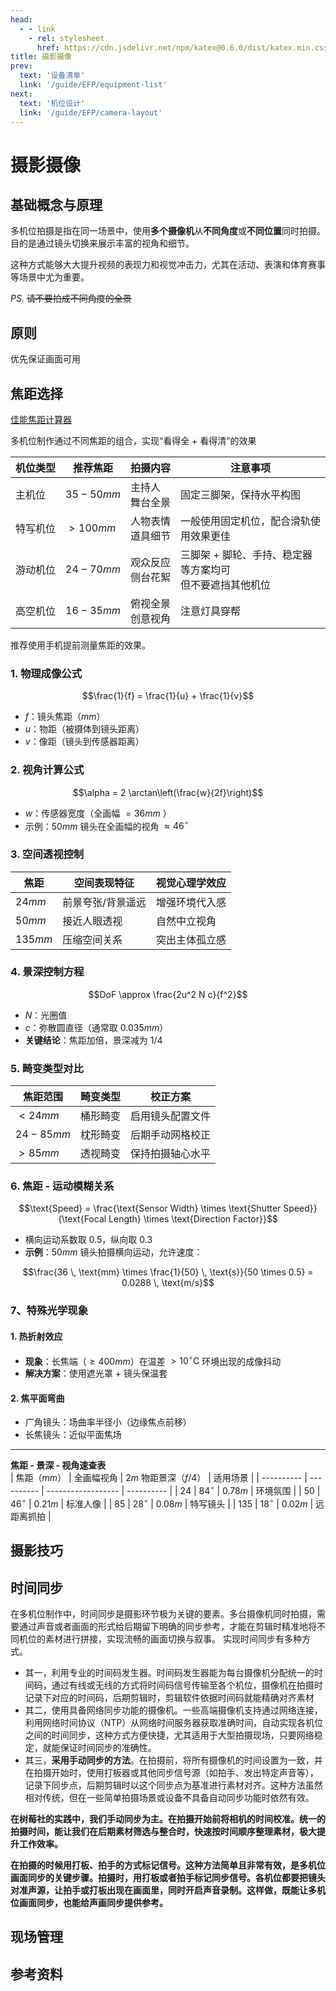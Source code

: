 ```yaml
---
head:
  - - link
    - rel: stylesheet
      href: https://cdn.jsdelivr.net/npm/katex@0.6.0/dist/katex.min.css
title: 摄影摄像
prev:
  text: '设备清单'
  link: '/guide/EFP/equipment-list'
next:
  text: '机位设计'
  link: '/guide/EFP/camera-layout'
---
```


# 摄影摄像

## 基础概念与原理

多机位拍摄是指在同一场景中，使用**多个摄像机**从**不同角度**或**不同位置**同时拍摄。目的是通过镜头切换来展示丰富的视角和细节。

这种方式能够大大提升视频的表现力和视觉冲击力，尤其在活动、表演和体育赛事等场景中尤为重要。

_PS._ ~~请不要拍成不同角度的全景~~

## 原则
优先保证画面可用

## 焦距选择

[佳能焦距计算器](https://m.canon.com.cn/special/calculator/index.html)

多机位制作通过不同焦距的组合，实现“看得全 + 看得清”的效果

| 机位类型 | 推荐焦距   | 拍摄内容          | 注意事项                                                  |
| -------- | ---------- | ----------------- | --------------------------------------------------------- |
| 主机位   | <span style="white-space:nowrap">$35-50mm$</span>    | 主持人<br>舞台全景 | 固定三脚架，保持水平构图                                  |
| <span style="white-space:nowrap">特写机位</span> | $>100mm$ | <span style="white-space:nowrap">人物表情</span><br>道具细节 | 一般使用固定机位，配合滑轨使用效果更佳                    |
| 游动机位 | $24-70mm$    | 观众反应<br>侧台花絮 | 三脚架 + 脚轮、手持、稳定器等方案均可<br>但不要遮挡其他机位 |
| 高空机位 | $16-35mm$    | 俯视全景<br>创意视角 | 注意灯具穿帮                                              |

推荐使用手机提前测量焦距的效果。

### 1. 物理成像公式

$$\frac{1}{f} = \frac{1}{u} + \frac{1}{v}$$

- $f$：镜头焦距（$mm$）
- $u$：物距（被摄体到镜头距离）
- $v$：像距（镜头到传感器距离）

### 2. 视角计算公式

$$\alpha = 2 \arctan\left(\frac{w}{2f}\right)$$

- $w$：传感器宽度（全画幅 $=36mm$ ）
- 示例：$50mm$ 镜头在全画幅的视角 $\approx46^\circ$

### 3. 空间透视控制

| 焦距  | 空间表现特征      | 视觉心理学效应 |
| ----- | ----------------- | -------------- |
| $24mm$  | 前景夸张/背景遥远 | 增强环境代入感 |
| $50mm$  | 接近人眼透视      | 自然中立视角   |
| $135mm$ | 压缩空间关系      | 突出主体孤立感 |

### 4. 景深控制方程

$$DoF \approx \frac{2u^2 N c}{f^2}$$

- $N$：光圈值
- $c$：弥散圆直径（通常取 $0.035mm$）
- **关键结论**：焦距加倍，景深减为 $1/4$

### 5. 畸变类型对比

| 焦距范围 | 畸变类型 | 校正方案         |
| -------- | -------- | ---------------- |
| $<24mm$  | 桶形畸变 | 启用镜头配置文件 |
| $24-85mm$  | 枕形畸变 | 后期手动网格校正 |
| $>85mm$  | 透视畸变 | 保持拍摄轴心水平 |

### 6. 焦距 - 运动模糊关系

$$\text{Speed} = \frac{\text{Sensor Width} \times \text{Shutter Speed}}{\text{Focal Length} \times \text{Direction Factor}}$$

- 横向运动系数取 $0.5$，纵向取 $0.3$
- **示例**：$50mm$ 镜头拍摄横向运动，允许速度：

$$\frac{36 \, \text{mm} \times \frac{1}{50} \, \text{s}}{50 \times 0.5} = 0.0288 \, \text{m/s}$$

### 7、特殊光学现象

#### 1. 热折射效应

- **现象**：长焦端（$\geq400mm$）在温差 $>10^\circ\text{C}$ 环境出现的成像抖动
- **解决方案**：使用遮光罩 + 镜头保温套

#### 2. 焦平面弯曲

- 广角镜头：场曲率半径小（边缘焦点前移）
- 长焦镜头：近似平面焦场

---

**焦距 - 景深 - 视角速查表**  
| 焦距（$mm$） | 全画幅视角 | $2m$ 物距景深（$f/4$） | 适用场景   |
| ---------- | ---------- | ------------------ | ---------- |
| $24$         | $84^\circ$        | $0.78m$              | 环境氛围   |
| $50$         | $46^\circ$        | $0.21m$              | 标准人像   |
| $85$         | $28^\circ$        | $0.08m$              | 特写镜头   |
| $135$        | $18^\circ$        | $0.02m$              | 远距离抓拍 |

## 摄影技巧

## 时间同步
在多机位制作中，时间同步是摄影环节极为关键的要素。多台摄像机同时拍摄，需要通过声音或者画面的形式给后期留下明确的同步参考，才能在剪辑时精准地将不同机位的素材进行拼接，实现流畅的画面切换与叙事。
实现时间同步有多种方式。
- 其一，利用专业的时间码发生器。时间码发生器能为每台摄像机分配统一的时间码，通过有线或无线的方式将时间码信号传输至各个机位，摄像机在拍摄时记录下对应的时间码，后期剪辑时，剪辑软件依据时间码就能精确对齐素材
- 其二，使用具备网络同步功能的摄像机。一些高端摄像机支持通过网络连接，利用网络时间协议（NTP）从网络时间服务器获取准确时间，自动实现各机位之间的时间同步，这种方式方便快捷，尤其适用于大型拍摄现场，只要网络稳定，就能保证时间同步的准确性。
- 其三，**采用手动同步的方法**。在拍摄前，将所有摄像机的时间设置为一致，并在拍摄开始时，使用打板器或其他同步信号源（如拍手、发出特定声音等），记录下同步点，后期剪辑时以这个同步点为基准进行素材对齐。这种方法虽然相对传统，但在一些简单拍摄场景或设备不具备自动同步功能时依然有效。

**在树莓社的实践中，我们手动同步为主。在拍摄开始前将相机的时间校准。统一的拍摄时间，能让我们在后期素材筛选与整合时，快速按时间顺序整理素材，极大提升工作效率。**

**在拍摄的时候用打板、拍手的方式标记信号。这种方法简单且非常有效，是多机位画面同步的关键步骤。拍摄时，用打板或者拍手标记同步信号。各机位都要把镜头对准声源，让拍手或打板出现在画面里，同时开启声音录制。这样做，既能让多机位画面同步，也能给声画同步提供参考。**
## 现场管理

## 参考资料

<style>
  .vp-doc table {
    width: 100%;
    display: table;
  }
</style>
